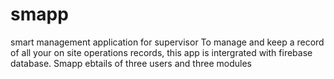# smapp
smart management application for supervisor
To manage and keep a record of all your on site operations records, this app is intergrated with firebase database.
Smapp ebtails of three users and three modules


